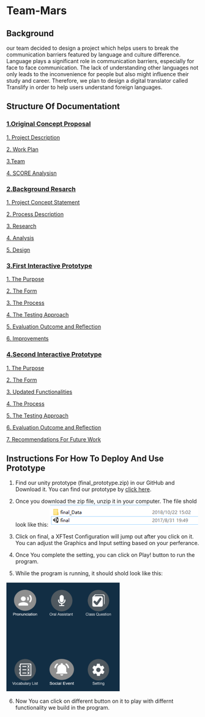 # Team-Mars

## Background 

our team decided to design a project which helps users to break the communication barriers featured by language and culture difference. Language plays a significant role in communication barriers, especially for face to face communication. The lack of understanding other languages not only leads to the inconvenience for people but also might influence their study and career. Therefore, we plan to design a digital translator called Translify in order to help users understand foreign languages. 


## Structure Of Documentationt

### [1.Original Concept Proposal](https://github.com/deco3500-2018/Team-Mars/wiki/1.Original-Concept-Proposal)

[1. Project Description](https://github.com/deco3500-2018/Team-Mars/wiki/1.Original-Concept-Proposal#1-project-description)

[2. Work Plan](https://github.com/deco3500-2018/Team-Mars/wiki/1.Original-Concept-Proposal#2--work-plan)

[3.Team](https://github.com/deco3500-2018/Team-Mars/wiki/1.Original-Concept-Proposal#3team)

[4. SCORE Analysisn](https://github.com/deco3500-2018/Team-Mars/wiki/1.Original-Concept-Proposal#4-score-analysisn)



### [2.Background Resarch](https://github.com/deco3500-2018/Team-Mars/wiki/2.Background-Resarch)

[1. Project Concept Statement](https://github.com/deco3500-2018/Team-Mars/wiki/2.Background-Resarch#1-project-concept-statement)

[2. Process Description](https://github.com/deco3500-2018/Team-Mars/wiki/2.Background-Resarch#2-process-description)

[3. Research](https://github.com/deco3500-2018/Team-Mars/wiki/2.Background-Resarch#3-research)

[4. Analysis](https://github.com/deco3500-2018/Team-Mars/wiki/2.Background-Resarch#4-analysis)

[5. Design](https://github.com/deco3500-2018/Team-Mars/wiki/2.Background-Resarch#4-analysis)

### [3.First Interactive Prototype](https://github.com/deco3500-2018/Team-Mars/wiki/3.First-Interactive-Prototype)

[1. The Purpose](https://github.com/deco3500-2018/Team-Mars/wiki/3.First-Interactive-Prototype#1-the-purpose)

[2. The Form](https://github.com/deco3500-2018/Team-Mars/wiki/3.First-Interactive-Prototype#2-the-form)

[3. The Process](https://github.com/deco3500-2018/Team-Mars/wiki/3.First-Interactive-Prototype#3-the-process)

[4. The Testing Approach](https://github.com/deco3500-2018/Team-Mars/wiki/3.First-Interactive-Prototype#4-the-testing-approach)

[5. Evaluation Outcome and Reflection](https://github.com/deco3500-2018/Team-Mars/wiki/3.First-Interactive-Prototype#5-evaluation-outcome-and-reflection)

[6. Improvements](https://github.com/deco3500-2018/Team-Mars/wiki/3.First-Interactive-Prototype#6-improvements)

### [4.Second Interactive Prototype](https://github.com/deco3500-2018/Team-Mars/wiki/4.Second-Interactive-Prototype)

[1. The Purpose](https://github.com/deco3500-2018/Team-Mars/wiki/4.Second-Interactive-Prototype#1-the-purpose)

[2. The Form](https://github.com/deco3500-2018/Team-Mars/wiki/4.Second-Interactive-Prototype#2-the-form)

[3. Updated Functionalities](https://github.com/deco3500-2018/Team-Mars/wiki/4.Second-Interactive-Prototype#3-updated-functionalities)

[4. The Process](https://github.com/deco3500-2018/Team-Mars/wiki/4.Second-Interactive-Prototype#4-the-process)

[5. The Testing Approach](https://github.com/deco3500-2018/Team-Mars/wiki/4.Second-Interactive-Prototype#5-the-testing-approach)

[6. Evaluation Outcome and Reflection](https://github.com/deco3500-2018/Team-Mars/wiki/4.Second-Interactive-Prototype#6-evaluation-outcome-and-reflection)

[7. Recommendations For Future Work](https://github.com/deco3500-2018/Team-Mars/wiki/4.Second-Interactive-Prototype#7-recommendations-for-future-work)

## Instructions For How To Deploy And Use Prototype

1. Find our unity prototype (final_prototype.zip) in our GitHub and Download it. You can find our prototype by [click here](https://github.com/deco3500-2018/Team-Mars/blob/master/final_prototype.zip).

2. Once you download the zip file, unzip it in your computer. The file shold look like this: ![](https://github.com/deco3500-2018/Team-Mars/blob/master/appendix/%E6%8D%95%E8%8E%B7.PNG)

3. Click on final, a XFTest Configuration will jump out after you click on it. You can adjust the Graphics and Input setting based on your perferance. 

4. Once You complete the setting, you can click on Play! button to run the program.

5. While the program is running, it should shold look like this:

![](https://github.com/deco3500-2018/Team-Mars/blob/master/appendix/interface.PNG)

6. Now You can click on different button on it to play with differnt functionality we build in the program.



